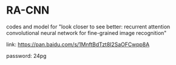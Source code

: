 # RA-CNN
codes and model for "look closer to see better: recurrent attention convolutional neural network for fine-grained image recognition"

link: https://pan.baidu.com/s/1MnftBdTzt8I2SaOFCwpp8A 

password: 24pg 

